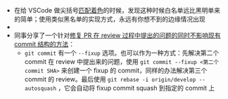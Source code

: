 - 在给 VSCode 做尖括号[匹配着色](https://github.com/microsoft/vscode/pull/151705)的时候，发现这种时候白名单远比黑明单来的简单；使用类似黑名单的实现方式，永远有你想不到的边缘情况出现
-
- 同事分享了一个针对[修复 PR 在 review 过程中提出的问题的同时不影响现有 commit 结构的方法](https://www.raphael-brugier.com/blog/git-commit-fixup/)：
	- `git commit` 有一个 `--fixup` 选项。也可以作为一种方式：先解决第二个 commit 在 review 中提出来的问题，使用 `git commit --fixup <第二个 commit SHA>` 来创建一个 fixup 的 commit，同样的办法解决第三个 commit 的 review。最后使用 `git rebase -i origin/develop --autosquash` ，它会自动将 fixup commit squash 到指定的 commit 上